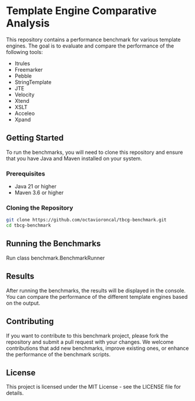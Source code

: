 # Template Engine Comparative Analysis

This repository contains a performance benchmark for various template engines. The goal is to evaluate and compare the performance of the following tools:

- Itrules
- Freemarker
- Pebble
- StringTemplate
- JTE
- Velocity
- Xtend
- XSLT
- Acceleo
- Xpand

## Getting Started

To run the benchmarks, you will need to clone this repository and ensure that you have Java and Maven installed on your system.

### Prerequisites

- Java 21 or higher
- Maven 3.6 or higher

### Cloning the Repository

```sh
git clone https://github.com/octavioroncal/tbcg-benchmark.git
cd tbcg-benchmark
```

## Running the Benchmarks
  Run class benchmark.BenchmarkRunner
## Results
After running the benchmarks, the results will be displayed in the console. You can compare the performance of the different template engines based on the output.

## Contributing

If you want to contribute to this benchmark project, please fork the repository and submit a pull request with your changes. We welcome contributions that add new benchmarks, improve existing ones, or enhance the performance of the benchmark scripts.

## License

This project is licensed under the MIT License - see the LICENSE file for details.
